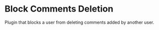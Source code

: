 Block Comments Deletion
===============================

Plugin that blocks a user from deleting comments added by another user.